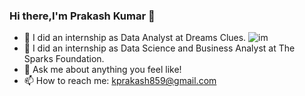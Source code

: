 ### Hi there,I'm Prakash Kumar 👋

- 🔭 I did an internship as Data Analyst at Dreams Clues.                                     ![im](https://user-images.githubusercontent.com/106373957/177498787-0e93876b-78b5-4586-963f-cc3bcc8a5f0c.gif)
- 🔭 I did an internship as Data Science and Business Analyst at The Sparks Foundation.
- 💬 Ask me about anything you feel like!
- 📫 How to reach me: kprakash859@gmail.com

